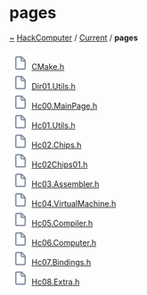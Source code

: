 <a id="pages"></a>
<h1>pages</h1>
<a id="dir_0fdaa85f2db5425911c36efff1ab1b08"></a>
<a href="https://github.com/CharlesCarley/HackComputer#~">~</a>
<a href="index.md#index">HackComputer</a>
<span class="inline-text">/</span>
<a href="dir_f19befb0a20a037054255eb425fb4872.md#current">Current</a>
<span class="inline-text">/</span>
<span class="bold-text"><b>pages</b></span>
<br/>
<br/>
<span class="icon-list-item"><a href="https://github.com/CharlesCarley/HackComputer/blob/master/Current/pages/CMake.h#L1" class="icon-list-item"><img src="../images/file.svg" class="icon-list-item"/><span class="icon-list-item">CMake.h</span>
</a>
</span>
<br/>
<span class="icon-list-item"><a href="https://github.com/CharlesCarley/HackComputer/blob/master/Current/pages/Dir01.Utils.h#L1" class="icon-list-item"><img src="../images/file.svg" class="icon-list-item"/><span class="icon-list-item">Dir01.Utils.h</span>
</a>
</span>
<br/>
<span class="icon-list-item"><a href="https://github.com/CharlesCarley/HackComputer/blob/master/Current/pages/Hc00.MainPage.h#L1" class="icon-list-item"><img src="../images/file.svg" class="icon-list-item"/><span class="icon-list-item">Hc00.MainPage.h</span>
</a>
</span>
<br/>
<span class="icon-list-item"><a href="https://github.com/CharlesCarley/HackComputer/blob/master/Current/pages/Hc01.Utils.h#L1" class="icon-list-item"><img src="../images/file.svg" class="icon-list-item"/><span class="icon-list-item">Hc01.Utils.h</span>
</a>
</span>
<br/>
<span class="icon-list-item"><a href="https://github.com/CharlesCarley/HackComputer/blob/master/Current/pages/Hc02.Chips.h#L1" class="icon-list-item"><img src="../images/file.svg" class="icon-list-item"/><span class="icon-list-item">Hc02.Chips.h</span>
</a>
</span>
<br/>
<span class="icon-list-item"><a href="https://github.com/CharlesCarley/HackComputer/blob/master/Current/pages/Hc02Chips01.h#L1" class="icon-list-item"><img src="../images/file.svg" class="icon-list-item"/><span class="icon-list-item">Hc02Chips01.h</span>
</a>
</span>
<br/>
<span class="icon-list-item"><a href="https://github.com/CharlesCarley/HackComputer/blob/master/Current/pages/Hc03.Assembler.h#L1" class="icon-list-item"><img src="../images/file.svg" class="icon-list-item"/><span class="icon-list-item">Hc03.Assembler.h</span>
</a>
</span>
<br/>
<span class="icon-list-item"><a href="https://github.com/CharlesCarley/HackComputer/blob/master/Current/pages/Hc04.VirtualMachine.h#L1" class="icon-list-item"><img src="../images/file.svg" class="icon-list-item"/><span class="icon-list-item">Hc04.VirtualMachine.h</span>
</a>
</span>
<br/>
<span class="icon-list-item"><a href="https://github.com/CharlesCarley/HackComputer/blob/master/Current/pages/Hc05.Compiler.h#L1" class="icon-list-item"><img src="../images/file.svg" class="icon-list-item"/><span class="icon-list-item">Hc05.Compiler.h</span>
</a>
</span>
<br/>
<span class="icon-list-item"><a href="https://github.com/CharlesCarley/HackComputer/blob/master/Current/pages/Hc06.Computer.h#L1" class="icon-list-item"><img src="../images/file.svg" class="icon-list-item"/><span class="icon-list-item">Hc06.Computer.h</span>
</a>
</span>
<br/>
<span class="icon-list-item"><a href="https://github.com/CharlesCarley/HackComputer/blob/master/Current/pages/Hc07.Bindings.h#L1" class="icon-list-item"><img src="../images/file.svg" class="icon-list-item"/><span class="icon-list-item">Hc07.Bindings.h</span>
</a>
</span>
<br/>
<span class="icon-list-item"><a href="https://github.com/CharlesCarley/HackComputer/blob/master/Current/pages/Hc08.Extra.h#L1" class="icon-list-item"><img src="../images/file.svg" class="icon-list-item"/><span class="icon-list-item">Hc08.Extra.h</span>
</a>
</span>
<br/>
</div>
</div>
</body>
</html>
